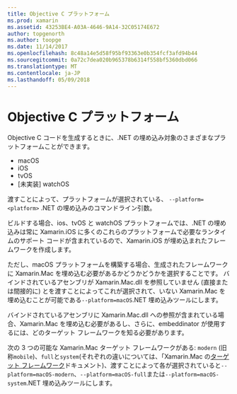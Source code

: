 ```yaml
---
title: Objective C プラットフォーム
ms.prod: xamarin
ms.assetid: 43253BE4-A03A-4646-9A14-32C05174E672
author: topgenorth
ms.author: toopge
ms.date: 11/14/2017
ms.openlocfilehash: 8c48a14e5d58f95bf93363e0b354fcf3afd94b44
ms.sourcegitcommit: 0a72c7dea020b965378b6314f558bf5360dbd066
ms.translationtype: MT
ms.contentlocale: ja-JP
ms.lasthandoff: 05/09/2018
---
```

# <a name="objective-c-platforms"></a>Objective C プラットフォーム

Objective C コードを生成するときに、.NET の埋め込み対象のさまざまなプラットフォームことができます。

* macOS
* iOS
* tvOS
* [未実装] watchOS

渡すことによって、プラットフォームが選択されている、 `--platform=<platform>` .NET の埋め込みのコマンドライン引数。

ビルドする場合、ios、tvOS と watchOS プラットフォームでは、.NET の埋め込みは常に Xamarin.iOS に多くのこれらのプラットフォームで必要なランタイムのサポート コードが含まれているので、Xamarin.iOS が埋め込まれたフレームワークを作成します。

ただし、macOS プラットフォームを構築する場合、生成されたフレームワークに Xamarin.Mac を埋め込む必要があるかどうかどうかを選択することです。 バインドされているアセンブリが Xamarin.Mac.dll を参照していません (直接または間接的に) とを渡すことによってこれが選択されて、いない Xamarin.Mac を埋め込むことが可能である`--platform=macOS`.NET 埋め込みツールにします。

バインドされているアセンブリに Xamarin.Mac.dll への参照が含まれている場合、Xamarin.Mac を埋め込む必要があるし、さらに、embeddinator が使用するには、どのターゲット フレームワークを知る必要があります。

次の 3 つの可能な Xamarin.Mac ターゲット フレームワークがある: `modern` (旧称`mobile`)、`full`と`system`(それぞれの違いについては、「Xamarin.Mac の[ターゲット フレームワーク][ 1]ドキュメント)、渡すことによって各が選択されていると`--platform=macOS-modern`、`--platform=macOS-full`または`--platform=macOS-system`.NET 埋め込みツールにします。

[1]: ~/mac/platform/target-framework.md
